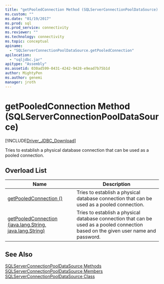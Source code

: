```yaml
---
title: "getPooledConnection Method (SQLServerConnectionPoolDataSource) | Microsoft Docs"
ms.custom: ""
ms.date: "01/19/2017"
ms.prod: sql
ms.prod_service: connectivity
ms.reviewer: ""
ms.technology: connectivity
ms.topic: conceptual
apiname: 
  - "SQLServerConnectionPoolDataSource.getPooledConnection"
apilocation: 
  - "sqljdbc.jar"
apitype: "Assembly"
ms.assetid: 030ad599-0431-4242-9428-e9ead7b75b1d
author: MightyPen
ms.author: genemi
manager: jroth
---
```

# getPooledConnection Method (SQLServerConnectionPoolDataSource)
[!INCLUDE[Driver_JDBC_Download](../../../includes/driver_jdbc_download.md)]

  Tries to establish a physical database connection that can be used as a pooled connection.  
  
## Overload List  
  
|Name|Description|  
|----------|-----------------|  
|[getPooledConnection ()](../../../connect/jdbc/reference/getpooledconnection-method.md)|Tries to establish a physical database connection that can be used as a pooled connection.|  
|[getPooledConnection (java.lang.String, java.lang.String)](../../../connect/jdbc/reference/getpooledconnection-method-java-lang-string-java-lang-string.md)|Tries to establish a physical database connection that can be used as a pooled connection based on the given user name and password.|  
  
## See Also  
 [SQLServerConnectionPoolDataSource Methods](../../../connect/jdbc/reference/sqlserverconnectionpooldatasource-methods.md)   
 [SQLServerConnectionPoolDataSource Members](../../../connect/jdbc/reference/sqlserverconnectionpooldatasource-members.md)   
 [SQLServerConnectionPoolDataSource Class](../../../connect/jdbc/reference/sqlserverconnectionpooldatasource-class.md)  
  
  
